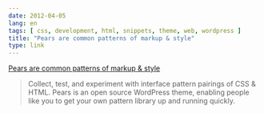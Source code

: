 ```yaml
---
date: 2012-04-05
lang: en
tags: [ css, development, html, snippets, theme, web, wordpress ]
title: "Pears are common patterns of markup & style"
type: link
---
```


[Pears are common patterns of markup & style](http://pea.rs/)

> Collect, test, and experiment with interface pattern pairings of CSS &
> HTML. Pears is an open source WordPress theme, enabling people like
> you to get your own pattern library up and running quickly.

